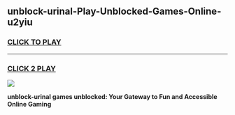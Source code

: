 
## unblock-urinal-Play-Unblocked-Games-Online-u2yiu
<h3>
<a href="https://premium76.site?title=unblock-urinal&ref=25A">CLICK TO PLAY</a></h3>
<hr>

<h3>
<a href="https://premium76.site?title=unblock-urinal&ref=25A">CLICK 2 PLAY</a>
  
</h3>

<a href="https://premium76.site?title=unblock-urinal&ref=25A"><img src="https://clearcache.store/games.png"></a>


**unblock-urinal games unblocked: Your Gateway to Fun and Accessible Online Gaming**
